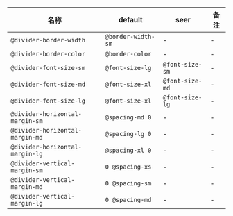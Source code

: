 | 名称 | default | seer | 备注 |
| --- | --- | --- | --- |
| `@divider-border-width` | `@border-width-sm` | - | - |
| `@divider-border-color` | `@border-color` | - | - |
| `@divider-font-size-sm` | `@font-size-lg` | `@font-size-sm` | - |
| `@divider-font-size-md` | `@font-size-xl` | `@font-size-md` | - |
| `@divider-font-size-lg` | `@font-size-xl` | `@font-size-lg` | - |
| `@divider-horizontal-margin-sm` | `@spacing-md 0` | - | - |
| `@divider-horizontal-margin-md` | `@spacing-lg 0` | - | - |
| `@divider-horizontal-margin-lg` | `@spacing-xl 0` | - | - |
| `@divider-vertical-margin-sm` | `0 @spacing-xs` | - | - |
| `@divider-vertical-margin-md` | `0 @spacing-sm` | - | - |
| `@divider-vertical-margin-lg` | `0 @spacing-md` | - | - |
